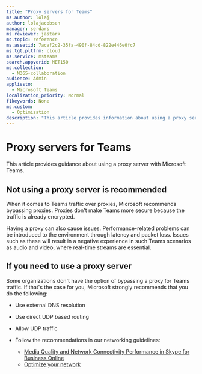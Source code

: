 ```yaml
---
title: "Proxy servers for Teams"
ms.author: lolaj
author: lolajacobsen
manager: serdars
ms.reviewer: jastark
ms.topic: reference
ms.assetid: 7acaf2c2-35fa-490f-84cd-822e446e0fc7
ms.tgt.pltfrm: cloud
ms.service: msteams
search.appverid: MET150
ms.collection: 
  - M365-collaboration
audience: Admin
appliesto: 
  - Microsoft Teams
localization_priority: Normal
f1keywords: None
ms.custom: 
  - Optimization
description: "This article provides information about using a proxy server with Teams."
---
```


# Proxy servers for Teams

This article provides guidance about using a proxy server with Microsoft Teams.
  
## Not using a proxy server is recommended

When it comes to Teams traffic over proxies, Microsoft recommends bypassing proxies. Proxies don't make Teams more secure because the traffic is already encrypted.
  
Having a proxy can also cause issues. Performance-related problems can be introduced to the environment through latency and packet loss. Issues such as these will result in a negative experience in such Teams scenarios as audio and video, where real-time streams are essential.
  
## If you need to use a proxy server

Some organizations don't have the option of bypassing a proxy for Teams traffic. If that's the case for you, Microsoft strongly recommends that you do the following:
  
- Use external DNS resolution
    
- Use direct UDP based routing
    
- Allow UDP traffic
    
- Follow the recommendations in our networking guidelines:
    - [Media Quality and Network Connectivity Performance in Skype for Business Online](https://docs.microsoft.com/SkypeForBusiness/optimizing-your-network/media-quality-and-network-connectivity-performance?redirectSourcePath=%252fen-us%252farticle%252fMedia-Quality-and-Network-Connectivity-Performance-in-Skype-for-Business-Online-5fe3e01b-34cf-44e0-b897-b0b2a83f0917)
    - [Optimize your network](optimize-your-network)
    
  